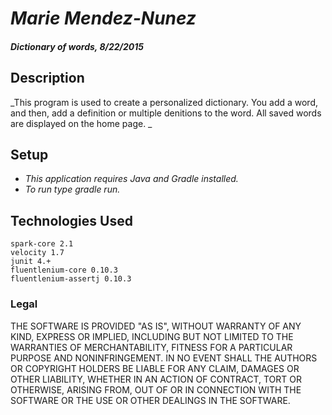 # _Marie Mendez-Nunez_

##### _Dictionary of words, 8/22/2015_

## Description

_This program is used to create a personalized dictionary.  You add a word, and then, add a definition or multiple denitions to the word.  All saved words are displayed on the home page. _

## Setup

* _This application requires Java and Gradle installed._  
* _To run type gradle run._

## Technologies Used

    spark-core 2.1
    velocity 1.7
    junit 4.+
    fluentlenium-core 0.10.3
    fluentlenium-assertj 0.10.3

### Legal

THE SOFTWARE IS PROVIDED "AS IS", WITHOUT WARRANTY OF ANY KIND, EXPRESS OR
IMPLIED, INCLUDING BUT NOT LIMITED TO THE WARRANTIES OF MERCHANTABILITY,
FITNESS FOR A PARTICULAR PURPOSE AND NONINFRINGEMENT. IN NO EVENT SHALL THE
AUTHORS OR COPYRIGHT HOLDERS BE LIABLE FOR ANY CLAIM, DAMAGES OR OTHER
LIABILITY, WHETHER IN AN ACTION OF CONTRACT, TORT OR OTHERWISE, ARISING FROM,
OUT OF OR IN CONNECTION WITH THE SOFTWARE OR THE USE OR OTHER DEALINGS IN
THE SOFTWARE.